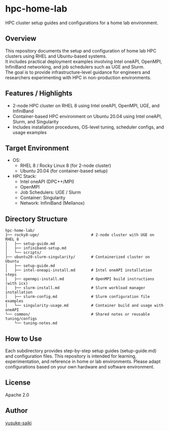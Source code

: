 # hpc-home-lab
HPC cluster setup guides and configurations for a home lab environment.

## Overview
This repository documents the setup and configuration of home lab HPC clusters using RHEL and Ubuntu-based systems.  
It includes practical deployment examples involving Intel oneAPI, OpenMPI, InfiniBand networking, and job schedulers such as UGE and Slurm.  
The goal is to provide infrastructure-level guidance for engineers and researchers experimenting with HPC in non-production environments.

## Features / Highlights
- 2-node HPC cluster on RHEL 8 using Intel oneAPI, OpenMPI, UGE, and InfiniBand
- Container-based HPC environment on Ubuntu 20.04 using Intel oneAPI, Slurm, and Singularity
- Includes installation procedures, OS-level tuning, scheduler configs, and usage examples

## Target Environment
- OS:
  - RHEL 8 / Rocky Linux 8 (for 2-node cluster)
  - Ubuntu 20.04 (for container-based setup)
- HPC Stack:
  - Intel oneAPI (DPC++/MPI)
  - OpenMPI
  - Job Schedulers: UGE / Slurm
  - Container: Singularity
  - Network: InfiniBand (Mellanox)

## Directory Structure
```
hpc-home-lab/
├── rocky8-uge/                       # 2-node cluster with UGE on RHEL 8
│   ├── setup-guide.md
│   ├── infiniband-setup.md
│   └── scripts/
├── ubuntu20-slurm-singularity/       # Containerized cluster on Ubuntu
│   ├── setup-guide.md
│   ├── intel-oneapi-install.md       # Intel oneAPI installation steps
│   ├── openmpi-install.md            # OpenMPI build instructions (with icx)
│   ├── slurm-install.md              # Slurm workload manager installation
│   ├── slurm-config.md               # Slurm configuration file examples
│   └── singularity-usage.md          # Container build and usage with oneAPI
└── common/                           # Shared notes or reusable tuning/configs
    └── tuning-notes.md
```

## How to Use
Each subdirectory provides step-by-step setup guides (setup-guide.md) and configuration files.
This repository is intended for learning, experimentation, and reference in home or lab environments.
Please adapt configurations based on your own hardware and software environment.

## License
Apache 2.0

## Author
[yusuke-saiki](https://github.com/yusuke-saiki)
